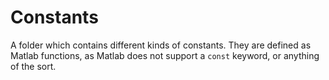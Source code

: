# Constants

A folder which contains different kinds of constants. They are defined as
Matlab functions, as Matlab does not support a `const` keyword, or anything of
the sort.
